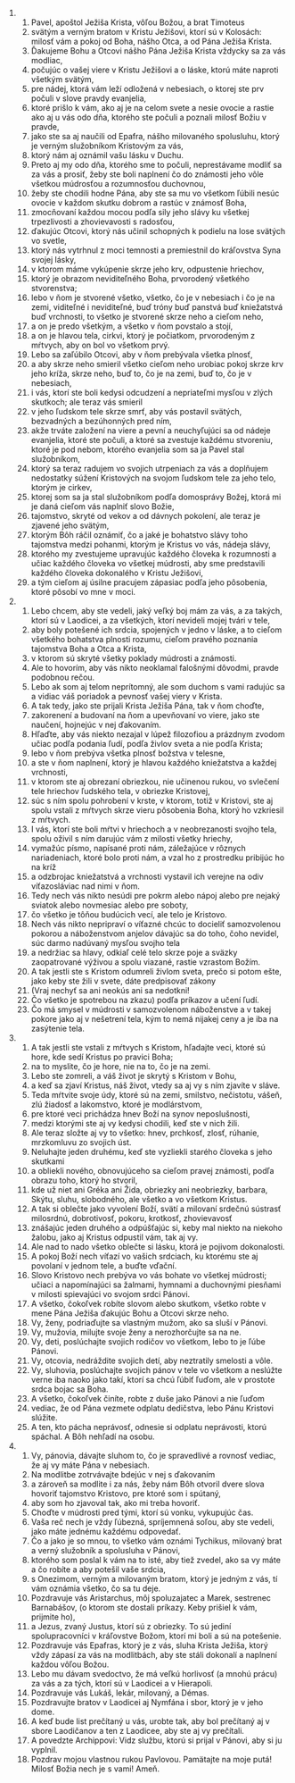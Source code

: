 <ol>
  <li>
    <ol>
      <li>Pavel, apoštol Ježiša Krista, vôľou Božou, a brat Timoteus</li>
      <li>svätým a verným bratom v Kristu Ježišovi, ktorí sú v Kolosách: milosť vám a pokoj od Boha, nášho Otca, a od Pána Ježiša Krista.</li>
      <li>Ďakujeme Bohu a Otcovi nášho Pána Ježiša Krista vždycky sa za vás modliac,</li>
      <li>počujúc o vašej viere v Kristu Ježišovi a o láske, ktorú máte naproti všetkým svätým,</li>
      <li>pre nádej, ktorá vám leží odložená v nebesiach, o ktorej ste prv počuli v slove pravdy evanjelia,</li>
      <li>ktoré prišlo k vám, ako aj je na celom svete a nesie ovocie a rastie ako aj u vás odo dňa, ktorého ste počuli a poznali milosť Božiu v pravde,</li>
      <li>jako ste sa aj naučili od Epafra, nášho milovaného spolusluhu, ktorý je verným služobníkom Kristovým za vás,</li>
      <li>ktorý nám aj oznámil vašu lásku v Duchu.</li>
      <li>Preto aj my odo dňa, ktorého sme to počuli, neprestávame modliť sa za vás a prosiť, žeby ste boli naplnení čo do známosti jeho vôle všetkou múdrosťou a rozumnosťou duchovnou,</li>
      <li>žeby ste chodili hodne Pána, aby ste sa mu vo všetkom ľúbili nesúc ovocie v každom skutku dobrom a rastúc v známosť Boha,</li>
      <li>zmocňovaní každou mocou podľa sily jeho slávy ku všetkej trpezlivosti a zhovievavosti s radosťou,</li>
      <li>ďakujúc Otcovi, ktorý nás učinil schopných k podielu na lose svätých vo svetle,</li>
      <li>ktorý nás vytrhnul z moci temnosti a premiestnil do kráľovstva Syna svojej lásky,</li>
      <li>v ktorom máme vykúpenie skrze jeho krv, odpustenie hriechov,</li>
      <li>ktorý je obrazom neviditeľného Boha, prvorodený všetkého stvorenstva;</li>
      <li>lebo v ňom je stvorené všetko, všetko, čo je v nebesiach i čo je na zemi, viditeľné i neviditeľné, buď tróny buď panstvá buď kniežatstvá buď vrchnosti, to všetko je stvorené skrze neho a cieľom neho,</li>
      <li>a on je predo všetkým, a všetko v ňom povstalo a stojí,</li>
      <li>a on je hlavou tela, cirkvi, ktorý je počiatkom, prvorodeným z mŕtvych, aby on bol vo všetkom prvý.</li>
      <li>Lebo sa zaľúbilo Otcovi, aby v ňom prebývala všetka plnosť,</li>
      <li>a aby skrze neho smieril všetko cieľom neho urobiac pokoj skrze krv jeho kríža, skrze neho, buď to, čo je na zemi, buď to, čo je v nebesiach,</li>
      <li>i vás, ktorí ste boli kedysi odcudzení a nepriateľmi mysľou v zlých skutkoch; ale teraz vás smieril</li>
      <li>v jeho ľudskom tele skrze smrť, aby vás postavil svätých, bezvadných a bezúhonných pred ním,</li>
      <li>akže trváte založení na viere a pevní a neuchyľujúci sa od nádeje evanjelia, ktoré ste počuli, a ktoré sa zvestuje každému stvoreniu, ktoré je pod nebom, ktorého evanjelia som sa ja Pavel stal služobníkom,</li>
      <li>ktorý sa teraz radujem vo svojich utrpeniach za vás a doplňujem nedostatky súžení Kristových na svojom ľudskom tele za jeho telo, ktorým je cirkev,</li>
      <li>ktorej som sa ja stal služobníkom podľa domosprávy Božej, ktorá mi je daná cieľom vás naplniť slovo Božie,</li>
      <li>tajomstvo, skryté od vekov a od dávnych pokolení, ale teraz je zjavené jeho svätým,</li>
      <li>ktorým Bôh ráčil oznámiť, čo a jaké je bohatstvo slávy toho tajomstva medzi pohanmi, ktorým je Kristus vo vás, nádeja slávy,</li>
      <li>ktorého my zvestujeme upravujúc každého človeka k rozumnosti a učiac každého človeka vo všetkej múdrosti, aby sme predstavili každého človeka dokonalého v Kristu Ježišovi,</li>
      <li>a tým cieľom aj úsilne pracujem zápasiac podľa jeho pôsobenia, ktoré pôsobí vo mne v moci.</li>
    </ol>
  </li>
  <li>
    <ol>
      <li>Lebo chcem, aby ste vedeli, jaký veľký boj mám za vás, a za takých, ktorí sú v Laodicei, a za všetkých, ktorí nevideli mojej tvári v tele,</li>
      <li>aby boly potešené ich srdcia, spojených v jedno v láske, a to cieľom všetkého bohatstva plnosti rozumu, cieľom pravého poznania tajomstva Boha a Otca a Krista,</li>
      <li>v ktorom sú skryté všetky poklady múdrosti a známosti.</li>
      <li>Ale to hovorím, aby vás nikto neoklamal falošnými dôvodmi, pravde podobnou rečou.</li>
      <li>Lebo ak som aj telom neprítomný, ale som duchom s vami radujúc sa a vidiac váš poriadok a pevnosť vašej viery v Krista.</li>
      <li>A tak tedy, jako ste prijali Krista Ježiša Pána, tak v ňom choďte,</li>
      <li>zakorenení a budovaní na ňom a upevňovaní vo viere, jako ste naučení, hojnejúc v nej ďakovaním.</li>
      <li>Hľaďte, aby vás niekto nezajal v lúpež filozofiou a prázdnym zvodom učiac podľa podania ľudí, podľa živlov sveta a nie podľa Krista;</li>
      <li>lebo v ňom prebýva všetka plnosť božstva v telesne,</li>
      <li>a ste v ňom naplnení, ktorý je hlavou každého kniežatstva a každej vrchnosti,</li>
      <li>v ktorom ste aj obrezaní obriezkou, nie učinenou rukou, vo svlečení tele hriechov ľudského tela, v obriezke Kristovej,</li>
      <li>súc s ním spolu pohrobení v krste, v ktorom, totiž v Kristovi, ste aj spolu vstali z mŕtvych skrze vieru pôsobenia Boha, ktorý ho vzkriesil z mŕtvych.</li>
      <li>I vás, ktorí ste boli mŕtvi v hriechoch a v neobrezanosti svojho tela, spolu oživil s ním darujúc vám z milosti všetky hriechy,</li>
      <li>vymažúc písmo, napísané proti nám, záležajúce v rôznych nariadeniach, ktoré bolo proti nám, a vzal ho z prostredku pribijúc ho na kríž</li>
      <li>a odzbrojac kniežatstvá a vrchnosti vystavil ich verejne na odiv víťazosláviac nad nimi v ňom.</li>
      <li>Tedy nech vás nikto nesúdi pre pokrm alebo nápoj alebo pre nejaký sviatok alebo novmesiac alebo pre soboty,</li>
      <li>čo všetko je tôňou budúcich vecí, ale telo je Kristovo.</li>
      <li>Nech vás nikto nepripraví o víťazné chcúc to docieliť samozvolenou pokorou a náboženstvom anjelov dávajúc sa do toho, čoho nevidel, súc darmo nadúvaný mysľou svojho tela</li>
      <li>a nedržiac sa hlavy, odkiaľ celé telo skrze poje a sväzky zaopatrované výživou a spolu viazané, rastie vzrastom Božím.</li>
      <li>A tak jestli ste s Kristom odumreli živlom sveta, prečo si potom ešte, jako keby ste žili v svete, dáte predpisovať zákony</li>
      <li>(Vraj nechyť sa ani neokús ani sa nedotkni!</li>
      <li>Čo všetko je spotrebou na zkazu) podľa príkazov a učení ľudí.</li>
      <li>Čo má smysel v múdrosti v samozvolenom náboženstve a v takej pokore jako aj v nešetrení tela, kým to nemá nijakej ceny a je iba na zasýtenie tela.</li>
    </ol>
  </li>
  <li>
    <ol>
      <li>A tak jestli ste vstali z mŕtvych s Kristom, hľadajte veci, ktoré sú hore, kde sedí Kristus po pravici Boha;</li>
      <li>na to myslite, čo je hore, nie na to, čo je na zemi.</li>
      <li>Lebo ste zomreli, a váš život je skrytý s Kristom v Bohu,</li>
      <li>a keď sa zjaví Kristus, náš život, vtedy sa aj vy s ním zjavíte v sláve.</li>
      <li>Teda mŕtvite svoje údy, ktoré sú na zemi, smilstvo, nečistotu, vášeň, zlú žiadosť a lakomstvo, ktoré je modlárstvom,</li>
      <li>pre ktoré veci prichádza hnev Boží na synov neposlušnosti,</li>
      <li>medzi ktorými ste aj vy kedysi chodili, keď ste v nich žili.</li>
      <li>Ale teraz složte aj vy to všetko: hnev, prchkosť, zlosť, rúhanie, mrzkomluvu zo svojich úst.</li>
      <li>Neluhajte jeden druhému, keď ste vyzliekli starého človeka s jeho skutkami</li>
      <li>a obliekli nového, obnovujúceho sa cieľom pravej známosti, podľa obrazu toho, ktorý ho stvoril,</li>
      <li>kde už niet ani Gréka ani Žida, obriezky ani neobriezky, barbara, Skýtu, sluhu, slobodného, ale všetko a vo všetkom Kristus.</li>
      <li>A tak si oblečte jako vyvolení Boží, svätí a milovaní srdečnú sústrasť milosrdnú, dobrotivosť, pokoru, krotkosť, zhovievavosť</li>
      <li>znášajúc jeden druhého a odpúšťajúc si, keby mal niekto na niekoho žalobu, jako aj Kristus odpustil vám, tak aj vy.</li>
      <li>Ale nad to nado všetko oblečte si lásku, ktorá je pojivom dokonalosti.</li>
      <li>A pokoj Boží nech víťazí vo vašich srdciach, ku ktorému ste aj povolaní v jednom tele, a buďte vďační.</li>
      <li>Slovo Kristovo nech prebýva vo vás bohate vo všetkej múdrosti; učiaci a napomínajúci sa žalmami, hymnami a duchovnými piesňami v milosti spievajúci vo svojom srdci Pánovi.</li>
      <li>A všetko, čokoľvek robíte slovom alebo skutkom, všetko robte v mene Pána Ježiša ďakujúc Bohu a Otcovi skrze neho.</li>
      <li>Vy, ženy, podriaďujte sa vlastným mužom, ako sa sluší v Pánovi.</li>
      <li>Vy, mužovia, milujte svoje ženy a nerozhorčujte sa na ne.</li>
      <li>Vy, deti, poslúchajte svojich rodičov vo všetkom, lebo to je ľúbe Pánovi.</li>
      <li>Vy, otcovia, nedráždite svojich detí, aby neztratily smelosti a vôle.</li>
      <li>Vy, sluhovia, poslúchajte svojich pánov v tele vo všetkom a neslúžte verne iba naoko jako takí, ktorí sa chcú ľúbiť ľuďom, ale v prostote srdca bojac sa Boha.</li>
      <li>A všetko, čokoľvek činíte, robte z duše jako Pánovi a nie ľuďom</li>
      <li>vediac, že od Pána vezmete odplatu dedičstva, lebo Pánu Kristovi slúžite.</li>
      <li>A ten, kto pácha neprávosť, odnesie si odplatu neprávosti, ktorú spáchal. A Bôh nehľadí na osobu.</li>
    </ol>
  </li>
  <li>
    <ol>
      <li>Vy, pánovia, dávajte sluhom to, čo je spravedlivé a rovnosť vediac, že aj vy máte Pána v nebesiach.</li>
      <li>Na modlitbe zotrvávajte bdejúc v nej s ďakovaním</li>
      <li>a zároveň sa modlite i za nás, žeby nám Bôh otvoril dvere slova hovoriť tajomstvo Kristovo, pre ktoré som i spútaný,</li>
      <li>aby som ho zjavoval tak, ako mi treba hovoriť.</li>
      <li>Choďte v múdrosti pred tými, ktorí sú vonku, vykupujúc čas.</li>
      <li>Vaša reč nech je vždy ľúbezná, spríjemnená soľou, aby ste vedeli, jako máte jednému každému odpovedať.</li>
      <li>Čo a jako je so mnou, to všetko vám oznámi Tychikus, milovaný brat a verný služobník a spolusluha v Pánovi,</li>
      <li>ktorého som poslal k vám na to isté, aby tiež zvedel, ako sa vy máte a čo robíte a aby potešil vaše srdcia,</li>
      <li>s Onezimom, verným a milovaným bratom, ktorý je jedným z vás, tí vám oznámia všetko, čo sa tu deje.</li>
      <li>Pozdravuje vás Aristarchus, môj spoluzajatec a Marek, sestrenec Barnabášov, (o ktorom ste dostali príkazy. Keby prišiel k vám, prijmite ho),</li>
      <li>a Jezus, zvaný Justus, ktorí sú z obriezky. To sú jediní spolupracovníci v kráľovstve Božom, ktorí mi boli a sú na potešenie.</li>
      <li>Pozdravuje vás Epafras, ktorý je z vás, sluha Krista Ježiša, ktorý vždy zápasí za vás na modlitbách, aby ste stáli dokonalí a naplnení každou vôľou Božou.</li>
      <li>Lebo mu dávam svedoctvo, že má veľkú horlivosť (a mnohú prácu) za vás a za tých, ktorí sú v Laodicei a v Hierapoli.</li>
      <li>Pozdravuje vás Lukáš, lekár, milovaný, a Démas.</li>
      <li>Pozdravujte bratov v Laodicei aj Nymfána i sbor, ktorý je v jeho dome.</li>
      <li>A keď bude list prečítaný u vás, urobte tak, aby bol prečítaný aj v sbore Laodičanov a ten z Laodicee, aby ste aj vy prečítali.</li>
      <li>A povedzte Archippovi: Vidz službu, ktorú si prijal v Pánovi, aby si ju vyplnil.</li>
      <li>Pozdrav mojou vlastnou rukou Pavlovou. Pamätajte na moje putá! Milosť Božia nech je s vami! Ameň.</li>
    </ol>
  </li>
</ol>